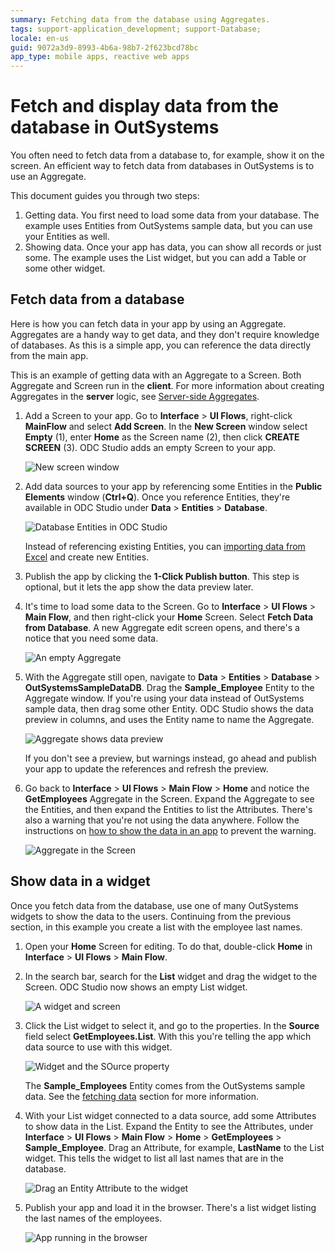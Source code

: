 ```yaml
---
summary: Fetching data from the database using Aggregates.
tags: support-application_development; support-Database;
locale: en-us
guid: 9072a3d9-8993-4b6a-98b7-2f623bcd78bc
app_type: mobile apps, reactive web apps
---
```


# Fetch and display data from the database in OutSystems

You often need to fetch data from a database to, for example, show it on the screen. An efficient way to fetch data from databases in OutSystems is to use an Aggregate.

This document guides you through two steps:

1. Getting data. You first need to load some data from your database. The example uses Entities from OutSystems sample data, but you can use your Entities as well. 
1. Showing data. Once your app has data, you can show all records or just some. The example uses the List widget, but you can add a Table or some other widget.


## Fetch data from a database

Here is how you can fetch data in your app by using an Aggregate. Aggregates are a handy way to get data, and they don't require knowledge of databases. As this is a simple app, you can reference the data directly from the main app.

<div class="info" markdown="1">

This is an example of getting data with an Aggregate to a Screen. Both Aggregate and Screen run in the **client**. For more information about creating Aggregates in the **server** logic, see [Server-side Aggregates](display-data/aggregate.md).

</div>

1. Add a Screen to your app. Go to **Interface** > **UI Flows**, right-click **MainFlow** and select **Add Screen**. In the **New Screen** window select **Empty** (1), enter **Home** as the Screen name (2), then click **CREATE SCREEN** (3). ODC Studio adds an empty Screen to your app.

    ![New screen window](images/new-screen-ss.png)

1. Add data sources to your app by referencing some Entities in the **Public Elements** window (**Ctrl+Q**). Once you reference Entities, they're available in ODC Studio under **Data** > **Entities** > **Database**.

    ![Database Entities in ODC Studio](images/database-entities-ss.png)

    <div class="info" markdown="1">

    Instead of referencing existing Entities, you can [importing data from Excel](../../data/modeling/excel-bootstrap.md) and create new Entities.

    </div>

1. Publish the app by clicking the **1-Click Publish button**. This step is optional, but it lets the app show the data preview later.  

1. It's time to load some data to the Screen. Go to **Interface** > **UI Flows** > **Main Flow**, and then right-click your **Home** Screen. Select **Fetch Data from Database**. A new Aggregate edit screen opens, and there's a notice that you need some data.

    ![An empty Aggregate](images/fetch-data-aggregate-open-ss.png)

1. With the Aggregate still open, navigate to **Data** > **Entities** > **Database** > **OutSystemsSampleDataDB**. Drag the **Sample_Employee** Entity to the Aggregate window. If you're using your data instead of OutSystems sample data, then drag some other Entity. ODC Studio shows the data preview in columns, and uses the Entity name to name the Aggregate.
   
    ![Aggregate shows data preview](images/fetch-data-aggregate-with-entity-ss.png)

    <div class="info" markdown="1">

    If you don't see a preview, but warnings instead, go ahead and publish your app to update the references and refresh the preview.

    </div>

1. Go back to **Interface** > **UI Flows** > **Main Flow** > **Home** and notice the **GetEmployees** Aggregate in the Screen. Expand the Aggregate to see the Entities, and then expand the Entities to list the Attributes. There's also a warning that you're not using the data anywhere. Follow the instructions on [how to show the data in an app](#showing-data) to prevent the warning. 

    ![Aggregate in the Screen](images/fetch-data-aggregate-in-screen-ss.png)


## Show data in a widget

Once you fetch data from the database, use one of many OutSystems widgets to show the data to the users. Continuing from the previous section, in this example you create a list with the employee last names.

1. Open your **Home** Screen for editing. To do that, double-click **Home** in  **Interface** > **UI Flows** > **Main Flow**.

1. In the search bar, search for the **List** widget and drag the widget to the Screen. ODC Studio now shows an empty List widget.

    ![A widget and screen](images/fetch-data-new-widget-ss.png)

1. Click the List widget to select it, and go to the properties. In the **Source** field select **GetEmployees.List**. With this you're telling the app which data source to use with this widget.

    ![Widget and the SOurce property](images/fetch-data-widget-with-data-source-ss.png)

    <div class="info" markdown="1">

    The **Sample_Employees** Entity comes from the OutSystems sample data. See the [fetching data](#fetch-data-from-a-database) section for more information.

    </div>

1. With your List widget connected to a data source, add some Attributes to show data in the List. Expand the Entity to see the Attributes, under **Interface** > **UI Flows** > **Main Flow** > **Home** > **GetEmployees** > **Sample_Employee**. Drag an Attribute, for example, **LastName** to the List widget. This tells the widget to list all last names that are in the database.

    ![Drag an Entity Attribute to the widget](images/fetch-data-drag-attribute-ss.png)

1. Publish your app and load it in the browser. There's a list widget listing the last names of the employees.

    ![App running in the browser](images/fetch-data-browser.png)
